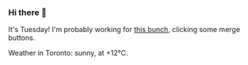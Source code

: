 ### Hi there :wave:

It's Tuesday! I'm probably working for [this bunch](https://github.com/kohofinancial), clicking some merge buttons.

Weather in Toronto: sunny, at +12°C.
